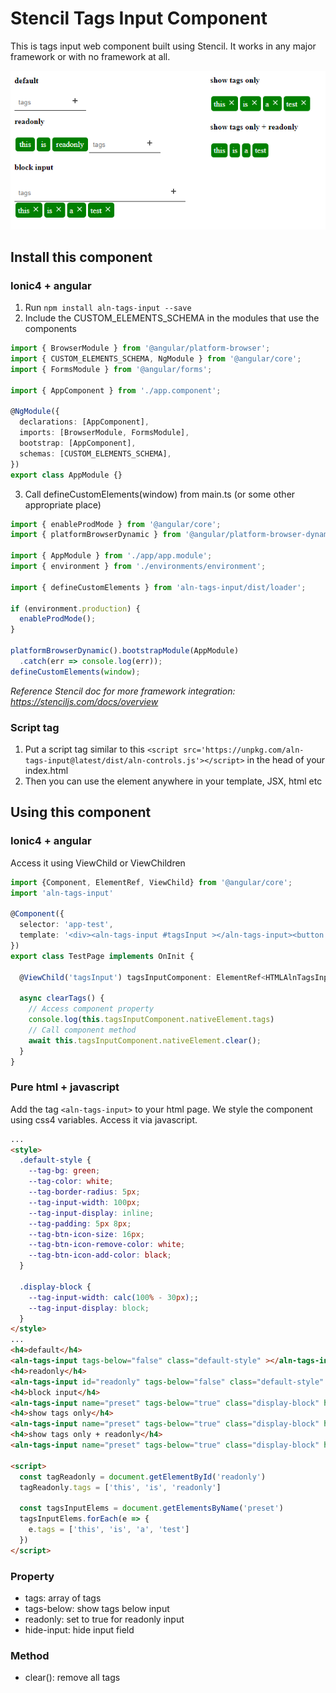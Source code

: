 # Stencil Tags Input Component

This is tags input web component built using Stencil. It works in any major framework or with no framework at all.

![Sample](https://github.com/ngthienlinh/aln-tags-input/raw/master/assets/sample.png "Sample usages")

## Install this component

### Ionic4 + angular
1. Run `npm install aln-tags-input --save`
2. Include the CUSTOM_ELEMENTS_SCHEMA in the modules that use the components
```ts
import { BrowserModule } from '@angular/platform-browser';
import { CUSTOM_ELEMENTS_SCHEMA, NgModule } from '@angular/core';
import { FormsModule } from '@angular/forms';

import { AppComponent } from './app.component';

@NgModule({
  declarations: [AppComponent],
  imports: [BrowserModule, FormsModule],
  bootstrap: [AppComponent],
  schemas: [CUSTOM_ELEMENTS_SCHEMA],
})
export class AppModule {}
```
3. Call defineCustomElements(window) from main.ts (or some other appropriate place)
```ts
import { enableProdMode } from '@angular/core';
import { platformBrowserDynamic } from '@angular/platform-browser-dynamic';

import { AppModule } from './app/app.module';
import { environment } from './environments/environment';

import { defineCustomElements } from 'aln-tags-input/dist/loader';

if (environment.production) {
  enableProdMode();
}

platformBrowserDynamic().bootstrapModule(AppModule)
  .catch(err => console.log(err));
defineCustomElements(window);
```
*Reference Stencil doc for more framework integration: https://stenciljs.com/docs/overview*

### Script tag
1. Put a script tag similar to this `<script src='https://unpkg.com/aln-tags-input@latest/dist/aln-controls.js'></script>` in the head of your index.html
2. Then you can use the element anywhere in your template, JSX, html etc

## Using this component
### Ionic4 + angular
Access it using ViewChild or ViewChildren
```ts
import {Component, ElementRef, ViewChild} from '@angular/core';
import 'aln-tags-input'

@Component({
  selector: 'app-test',
  template: '<div><aln-tags-input #tagsInput ></aln-tags-input><button (click)="clearTags()">Remove all tags</button></div>'
})
export class TestPage implements OnInit {

  @ViewChild('tagsInput') tagsInputComponent: ElementRef<HTMLAlnTagsInputElement>;
  
  async clearTags() {
    // Access component property
    console.log(this.tagsInputComponent.nativeElement.tags)
    // Call component method
    await this.tagsInputComponent.nativeElement.clear();
  }
}
```

### Pure html + javascript
Add the tag `<aln-tags-input>` to your html page. We style the component using css4 variables.
Access it via javascript.
```html
...
<style>
  .default-style {
    --tag-bg: green;
    --tag-color: white;
    --tag-border-radius: 5px;
    --tag-input-width: 100px;
    --tag-input-display: inline;
    --tag-padding: 5px 8px;
    --tag-btn-icon-size: 16px;
    --tag-btn-icon-remove-color: white;
    --tag-btn-icon-add-color: black;
  }

  .display-block {
    --tag-input-width: calc(100% - 30px);;
    --tag-input-display: block;
  }
</style>
...
<h4>default</h4>
<aln-tags-input tags-below="false" class="default-style" ></aln-tags-input>
<h4>readonly</h4>
<aln-tags-input id="readonly" tags-below="false" class="default-style" readonly="true"></aln-tags-input>
<h4>block input</h4>
<aln-tags-input name="preset" tags-below="true" class="display-block" hide-input="false"></aln-tags-input>
<h4>show tags only</h4>
<aln-tags-input name="preset" tags-below="true" class="display-block" hide-input="true"></aln-tags-input>
<h4>show tags only + readonly</h4>
<aln-tags-input name="preset" tags-below="true" class="display-block" hide-input="true" readonly="true"></aln-tags-input>

<script>
  const tagReadonly = document.getElementById('readonly')
  tagReadonly.tags = ['this', 'is', 'readonly']

  const tagsInputElems = document.getElementsByName('preset')
  tagsInputElems.forEach(e => {
    e.tags = ['this', 'is', 'a', 'test']
  })
</script>

```

### Property
- tags: array of tags
- tags-below: show tags below input
- readonly: set to true for readonly input
- hide-input: hide input field
### Method
- clear(): remove all tags